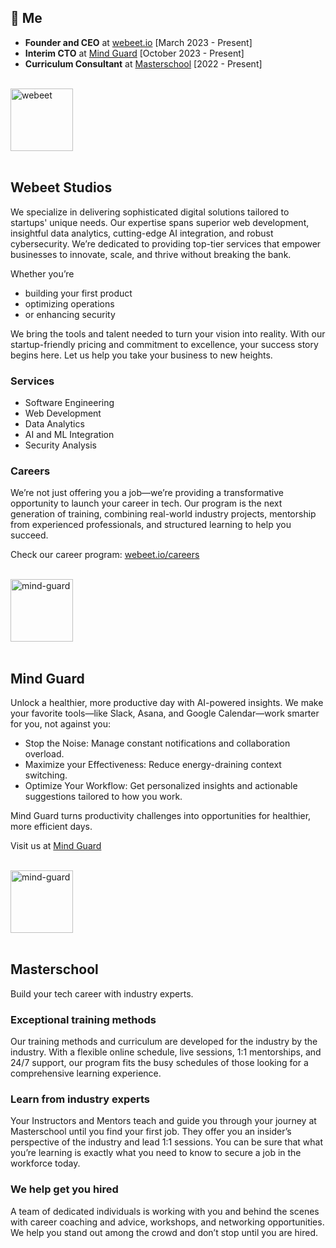## 👋 Me 
- **Founder and CEO** at [webeet.io](https://www.webeet.io) [March 2023 - Present]
- **Interim CTO** at [Mind Guard](https://www.getmindguard.com) [October 2023 - Present]
- **Curriculum Consultant** at [Masterschool](https://www.masterschool.com) [2022 - Present]

</br>

<div>
  <a href="https://webeet.io" target="_blank" rel="noopener noreferrer">
  <img src="https://github.com/user-attachments/assets/37ca20b3-a67b-4f91-905c-85fa0a334b1c" alt="webeet" width="100" />
    </a>
</div>

</br>

## Webeet Studios

We specialize in delivering sophisticated digital solutions tailored to startups' unique needs. Our expertise spans superior web development, insightful data analytics, cutting-edge AI integration, and robust cybersecurity. We’re dedicated to providing top-tier services that empower businesses to innovate, scale, and thrive without breaking the bank.

Whether you’re 
- building your first product
- optimizing operations
- or enhancing security

We bring the tools and talent needed to turn your vision into reality. With our startup-friendly pricing and commitment to excellence, your success story begins here. Let us help you take your business to new heights.

### Services

- Software Engineering
- Web Development
- Data Analytics
- AI and ML Integration
- Security Analysis

### Careers

We’re not just offering you a job—we’re providing a transformative opportunity to launch your career in tech. Our program is the next generation of training, combining real-world industry projects, mentorship from experienced professionals, and structured learning to help you succeed.

Check our career program: [webeet.io/careers](https://www.webeet.io/careers)

</br>
<div>
  <a href="https://getmindguard.com" target="_blank" rel="noopener noreferrer">
  <img src="https://github.com/user-attachments/assets/8aa7281f-8527-4fd7-8160-5fb2f6497020" alt="mind-guard" width="100" />
    </a>
</div>
</br>

## Mind Guard

Unlock a healthier, more productive day with AI-powered insights. We make your favorite tools—like Slack, Asana, and Google Calendar—work smarter for you, not against you:

- Stop the Noise: Manage constant notifications and collaboration overload.
- Maximize your Effectiveness: Reduce energy-draining context switching.
- Optimize Your Workflow: Get personalized insights and actionable suggestions tailored to how you work.

Mind Guard turns productivity challenges into opportunities for healthier, more efficient days.

Visit us at [Mind Guard](https://getmindguard.com)

</br>
<div>
  <a href="https://getmindguard.com" target="_blank" rel="noopener noreferrer">
  <img src="https://github.com/user-attachments/assets/ed5b0d2d-2f88-4b66-ac95-cfdbf9db6f71" alt="mind-guard" width="100" />
    </a>
</div>
</br>

## Masterschool

Build your tech career with industry experts.

### Exceptional training methods
Our training methods and curriculum are developed for the industry by the industry. With a flexible online schedule, live sessions, 1:1 mentorships, and 24/7 support, our program fits the busy schedules of those looking for a comprehensive learning experience.


### Learn from industry experts
Your Instructors and Mentors teach and guide you through your journey at Masterschool until you find your first job. They offer you an insider’s perspective of the industry and lead 1:1 sessions. You can be sure that what you’re learning is exactly what you need to know to secure a job in the workforce today.


### We help get you hired
A team of dedicated individuals is working with you and behind the scenes with career coaching and advice, workshops, and networking opportunities. We help you stand out among the crowd and don’t stop until you are hired.
